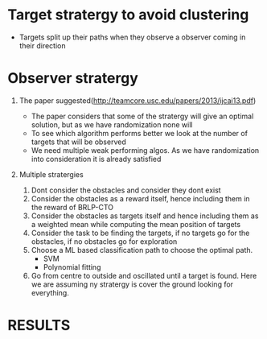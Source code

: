 Target stratergy to avoid clustering
====================================
+ Targets split up their paths when they observe a observer coming in their direction

Observer stratergy
==================
1. The paper suggested(http://teamcore.usc.edu/papers/2013/ijcai13.pdf)
	+ The paper considers that some of the stratergy will give an optimal solution, but as we have randomization none will
	+ To see which algorithm performs better we look at the number of targets that will be observed
	+ We need multiple weak performing algos. As we have randomization into consideration it is already satisfied

2. Multiple stratergies
	1. Dont consider the obstacles and consider they dont exist
	2. Consider the obstacles as a reward itself, hence including them in the reward of BRLP-CTO
	3. Consider the obstacles as targets itself and hence including them as a weighted mean while computing the mean position of targets
	4. Consider the task to be finding the targets, if no targets go for the obstacles, if no obstacles go for exploration
	5. Choose a ML based classification path to choose the optimal path.
		+ SVM
		+ Polynomial fitting
	6. Go from centre to outside and oscillated until a target is found. Here we are assuming ny stratergy is cover the ground looking for everything.

RESULTS
=======

